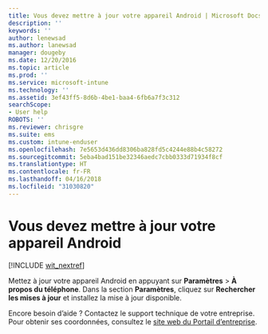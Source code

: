 ```yaml
---
title: Vous devez mettre à jour votre appareil Android | Microsoft Docs
description: ''
keywords: ''
author: lenewsad
ms.author: lanewsad
manager: dougeby
ms.date: 12/20/2016
ms.topic: article
ms.prod: ''
ms.service: microsoft-intune
ms.technology: ''
ms.assetid: 3ef43ff5-8d6b-4be1-baa4-6fb6a7f3c312
searchScope:
- User help
ROBOTS: ''
ms.reviewer: chrisgre
ms.suite: ems
ms.custom: intune-enduser
ms.openlocfilehash: 7e5653d436dd8306ba828fd5c4244e88b4c58272
ms.sourcegitcommit: 5eba4bad151be32346aedc7cbb0333d71934f8cf
ms.translationtype: HT
ms.contentlocale: fr-FR
ms.lasthandoff: 04/16/2018
ms.locfileid: "31030820"
---
```

# <a name="you-need-to-update-your-android-device"></a>Vous devez mettre à jour votre appareil Android

[!INCLUDE [wit_nextref](includes/end-user-os-update-guidance.md)]

Mettez à jour votre appareil Android en appuyant sur **Paramètres** > **À propos du téléphone**. Dans la section __Paramètres__, cliquez sur __Rechercher les mises à jour__ et installez la mise à jour disponible.

Encore besoin d’aide ? Contactez le support technique de votre entreprise. Pour obtenir ses coordonnées, consultez le [site web du Portail d’entreprise](https://portal.manage.microsoft.com#HelpDeskDialog).
